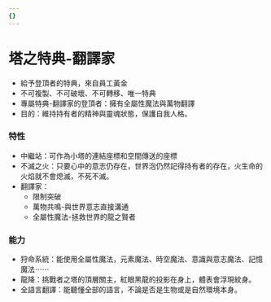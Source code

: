 ```yaml
---
{}
---
```

# 塔之特典-翻譯家

- 給予登頂者的特典，來自員工黃金
- 不可複製、不可破壞、不可轉移、唯一特典
- 專屬特典-翻譯家的登頂者：擁有全屬性魔法與萬物翻譯
- 目的：維持持有者的精神與靈魂狀態，保護自我人格。

### 特性

- 中繼站：可作為小塔的連結座標和空間傳送的座標
- 不滅之火：只要心中的意志仍存在，世界泡仍然記得持有者的存在，火生命的火焰就不會熄滅，不死不滅。
- 翻譯家：
    - 限制突破
    - 萬物共鳴-與世界意志直接溝通
    - 全屬性魔法-拯救世界的龍之賢者

### 能力

- 狩命系統：能使用全屬性魔法，元素魔法、時空魔法、意識與意志魔法、記憶魔法⋯⋯
- 龍降：挑戰者之塔的頂層關主，紅眼黑龍的投影在身上，體表會浮現紋身。
- 全語言翻譯：能聽懂全部的語言，不論是否是生物或是自然環境本身。
